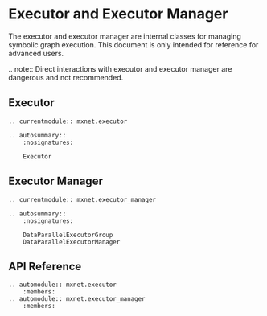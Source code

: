 # Executor and Executor Manager

The executor and executor manager are internal classes for managing symbolic
graph execution. This document is only intended for reference for advanced users.

.. note:: Direct interactions with executor and executor manager are dangerous and not recommended.

## Executor

```eval_rst
.. currentmodule:: mxnet.executor

.. autosummary::
    :nosignatures:

    Executor
```

## Executor Manager

```eval_rst
.. currentmodule:: mxnet.executor_manager

.. autosummary::
    :nosignatures:

    DataParallelExecutorGroup
    DataParallelExecutorManager
```

## API Reference

<script type="text/javascript" src='../../_static/js/auto_module_index.js'></script>

```eval_rst
.. automodule:: mxnet.executor
    :members:
.. automodule:: mxnet.executor_manager
    :members:
```

<script>auto_index("api-reference");</script>
